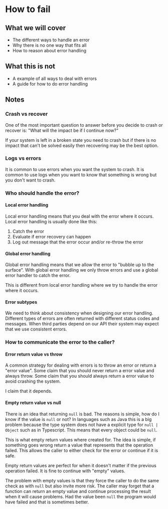 # How to fail

## What we will cover

- The different ways to handle an error
- Why there is no one way that fits all
- How to reason about error handling

## What this is not

- A example of all ways to deal with errors
- A guide for how to do error handling

## Notes

### Crash vs recover

One of the most important question to answer before you decide to crash or recover is:
"What will the impact be if I continue now?"

If your system is left in a broken state you need to crash but if there is no impact that can't be solved easily then recovering may be the best option.

### Logs vs errors

It is common to use errors when you want the system to crash.
It is common to use logs when you want to know that something is wrong but you don't want to crash.

### Who should handle the error?

#### Local error handling

Local error handling means that you deal with the error where it occurs.
Local error handling is usually done like this:

1. Catch the error
2. Evaluate if error recovery can happen
3. Log out message that the error occur and/or re-throw the error

#### Global error handling

Global error handling means that we allow the error to "bubble up to the surface".
With global error handling we only throw errors and use a global error handler to catch the error.

This is different from local error handling where we try to handle the error where it occurs.

#### Error subtypes

We need to think about consistency when designing our error handling.
Different types of errors are often returned with different status codes and messages.
When third parties depend on our API their system may expect that we use consistent errors.

### How to communicate the error to the caller?

#### Error return value vs throw

A common strategy for dealing with errors is to throw an error or return a "error value".
Some claim that you should never return a error value and always throw.
Some claim that you should always return a error value to avoid crashing the system.

I claim that it depends.

#### Empty return value vs null

There is an idea that returning `null` is bad.
The reasons is simple, how do I know if the value is `null` or not?
In languages such as Java this is a big problem because the type system does not have a explicit type for `null | Object` such as in Typescript.
This means that every object could be `null`.

This is what empty return values where created for.
The idea is simple, if something goes wrong return a value that represents that the operation failed.
This allows the caller to either check for the error or continue if it is safe.

Empty return values are perfect for when it doesn't matter if the previous operation failed. It is fine to continue with "empty" values.

The problem with empty values is that they force the caller to do the same check as with `null` but also invite more risk.
The caller may forget that a function can return an empty value and continue processing the result when it will cause problems.
Had the value been `null` the program would have failed and that is sometimes better.
